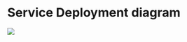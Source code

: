 # Service Deployment diagram

![](http://www.plantuml.com/plantuml/png/PP3FJW8n48VlVOeD9pqCGUEH4118y612b1lXC6o7fTe_JRUB6kExEqEZOVMocTb-N_kRcROPK-wSLQfzDJvYGbSjw82TpHjwppDh6k_8vwhc3wKBQerQ6zzKDxTA7VW7LOEncMYADdnKTN0nj3IeFjMvz7B5uhxQgl5-ii2CUsn9CUyftBsedRh0Pkk7mZqjdpV0dN2sSmI9sWmOJPz_n5XuBWH5ttGM4pYCS4Y1OtlznzXdOwdzjM0ZhRZio562bjA94cjVlMWn5eaBmHDXdS5ZDYU2sXgGcFstLlDbKLQ1myynQLYwph8I_ByhZlNPvaM13c_-QWGoNQ-NVSZ4mydF6DAMSv20Ia925qVN1PPsc4nppAnm6YNxXVEFxT5eJNvNNb5gIbvtpdu3)

<!--
@startuml

skinparam DefaultTextAlignment center
skinparam Padding 12

frame "<i>deploy compose" {
component DB [
<b>Database
<i>neo4j
]

component API [
<b>REST-API
<i>lume-rest-api
]

component Map [
<b>Map
<i>angular-map-frontend
]

component Mbtiles [
<b>Map-Tiles
<i>maptiler-server
]
}

component App [
<b>App
<i>react-native-cli-lume
]

component HCE [
<b>Host-Card-Emulation
<i>react-native-hce
]

DB -down(0- Map
DB -down(0- API
Map .> Mbtiles
Map -down- App
App -up0)- API
App .right.> HCE
API -right[hidden]- Map


@enduml
-->
